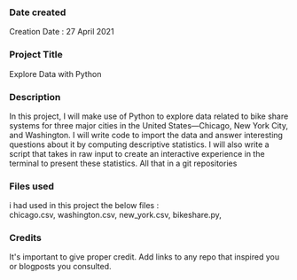 
### Date created
Creation Date : 27 April 2021

### Project Title
Explore Data with Python 

### Description
In this project, I will make use of Python to explore data related to bike share systems for three major cities in the United States—Chicago, New York City, and Washington. I will write code to import the data and answer interesting questions about it by computing descriptive statistics. I will also write a script that takes in raw input to create an interactive experience in the terminal to present these statistics. All that in a git repositories

### Files used
i had used in this project the below files :  
chicago.csv,
washington.csv,
new_york.csv,
bikeshare.py,

### Credits
It's important to give proper credit. Add links to any repo that inspired you or blogposts you consulted.

